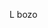 <p>L bozo</p>
  <br><br><br><br><br><br><br><br><br><br><br><br><br><br><br><br><br><br><br><br><br>